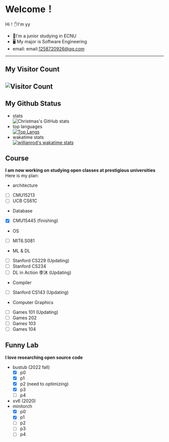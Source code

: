 # Welcome！

Hi！:hand:I'm yy

- :school:I'm a junior studying in ECNU
- :desktop_computer: My major is Software Engineering
- email: email:1258720926@qq.com
--------------
## My Visitor Count
![Visitor Count](https://profile-counter.glitch.me/yy6768/count.svg)
----------------
## My Github Status
- stats<br>
  ![Christmas's GitHub stats](https://github-readme-stats.vercel.app/api?username=yy6768&show_icons=true&bg_color=90deg,fa709a,fee140)
- top languages<br>
  [![Top Langs](https://github-readme-stats.vercel.app/api/top-langs/?username=yy6768&layout=compact&bg_color=135deg,ffe259,1BDEED)](https://github.com/yy6768/github-readme-stats)
- wakatime stats<br>
[![willianrod's wakatime stats](https://github-readme-stats.vercel.app/api/wakatime?username=yy6768&bg_color=f2709c)](https://github.com/yy6768/github-readme-stats)

## Course
**I am now working on studying open classes at prestigious universities**
Here is my plan:
- architecture
- [ ] CMU15213
- [ ] UCB CS61C
- Database
- [x] CMU15445 (finishing)
- OS
- [ ] MIT6.S081
- ML & DL
- [ ] Stanford CS229 (Updating)
- [ ] Stanford CS234
- [ ] DL in Action 李沐 (Updating)
- Compiler
- [ ] Stanford CS143 (Updating)
- Computer Graphics
- [ ] Games 101 (Updating)
- [ ] Games 202
- [ ] Games 103
- [ ] Games 104

## Funny Lab
**I love researching open source code**
- bustub (2022 fall)
   - [x] p0
   - [x] p1
   - [x] p2 (need to optimizing)
   - [x] p3
   - [ ] p4
- xv6 (2020)
- minitorch
  - [x] p0
  - [x] p1
  - [ ] p2 
  - [ ] p3
  - [ ] p4

